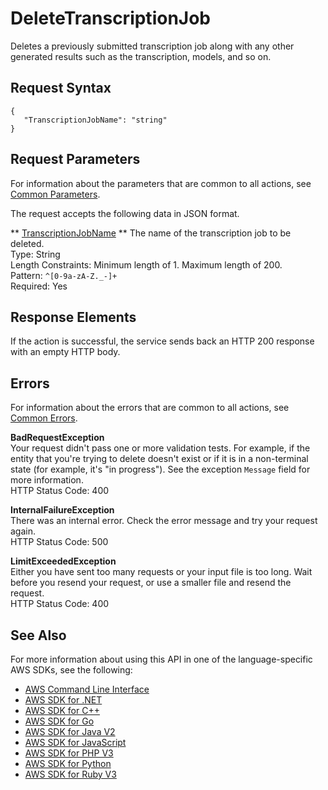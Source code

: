 # DeleteTranscriptionJob<a name="API_DeleteTranscriptionJob"></a>

Deletes a previously submitted transcription job along with any other generated results such as the transcription, models, and so on\.

## Request Syntax<a name="API_DeleteTranscriptionJob_RequestSyntax"></a>

```
{
   "TranscriptionJobName": "string"
}
```

## Request Parameters<a name="API_DeleteTranscriptionJob_RequestParameters"></a>

For information about the parameters that are common to all actions, see [Common Parameters](CommonParameters.md)\.

The request accepts the following data in JSON format\.

 ** [TranscriptionJobName](#API_DeleteTranscriptionJob_RequestSyntax) **   <a name="transcribe-DeleteTranscriptionJob-request-TranscriptionJobName"></a>
The name of the transcription job to be deleted\.  
Type: String  
Length Constraints: Minimum length of 1\. Maximum length of 200\.  
Pattern: `^[0-9a-zA-Z._-]+`   
Required: Yes

## Response Elements<a name="API_DeleteTranscriptionJob_ResponseElements"></a>

If the action is successful, the service sends back an HTTP 200 response with an empty HTTP body\.

## Errors<a name="API_DeleteTranscriptionJob_Errors"></a>

For information about the errors that are common to all actions, see [Common Errors](CommonErrors.md)\.

 **BadRequestException**   
Your request didn't pass one or more validation tests\. For example, if the entity that you're trying to delete doesn't exist or if it is in a non\-terminal state \(for example, it's "in progress"\)\. See the exception `Message` field for more information\.  
HTTP Status Code: 400

 **InternalFailureException**   
There was an internal error\. Check the error message and try your request again\.  
HTTP Status Code: 500

 **LimitExceededException**   
Either you have sent too many requests or your input file is too long\. Wait before you resend your request, or use a smaller file and resend the request\.  
HTTP Status Code: 400

## See Also<a name="API_DeleteTranscriptionJob_SeeAlso"></a>

For more information about using this API in one of the language\-specific AWS SDKs, see the following:
+  [AWS Command Line Interface](https://docs.aws.amazon.com/goto/aws-cli/transcribe-2017-10-26/DeleteTranscriptionJob) 
+  [AWS SDK for \.NET](https://docs.aws.amazon.com/goto/DotNetSDKV3/transcribe-2017-10-26/DeleteTranscriptionJob) 
+  [AWS SDK for C\+\+](https://docs.aws.amazon.com/goto/SdkForCpp/transcribe-2017-10-26/DeleteTranscriptionJob) 
+  [AWS SDK for Go](https://docs.aws.amazon.com/goto/SdkForGoV1/transcribe-2017-10-26/DeleteTranscriptionJob) 
+  [AWS SDK for Java V2](https://docs.aws.amazon.com/goto/SdkForJavaV2/transcribe-2017-10-26/DeleteTranscriptionJob) 
+  [AWS SDK for JavaScript](https://docs.aws.amazon.com/goto/AWSJavaScriptSDK/transcribe-2017-10-26/DeleteTranscriptionJob) 
+  [AWS SDK for PHP V3](https://docs.aws.amazon.com/goto/SdkForPHPV3/transcribe-2017-10-26/DeleteTranscriptionJob) 
+  [AWS SDK for Python](https://docs.aws.amazon.com/goto/boto3/transcribe-2017-10-26/DeleteTranscriptionJob) 
+  [AWS SDK for Ruby V3](https://docs.aws.amazon.com/goto/SdkForRubyV3/transcribe-2017-10-26/DeleteTranscriptionJob) 
